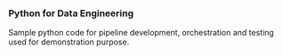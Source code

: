 ### Python for Data Engineering

Sample python code for pipeline development, orchestration and testing used for demonstration purpose. 



